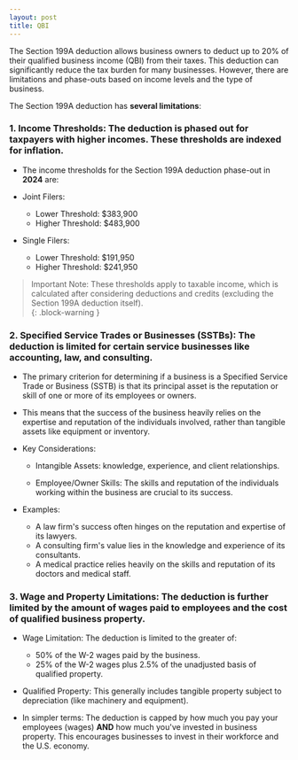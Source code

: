 ```yaml
---
layout: post
title: QBI
---
```

 
 
The Section 199A deduction allows business owners to deduct up to 20% of their qualified business income (QBI) from their taxes. This deduction can significantly reduce the tax burden for many businesses. However, there are limitations and phase-outs based on income levels and the type of business.  

The Section 199A deduction has **several limitations**:  

### 1. Income Thresholds: The deduction is phased out for taxpayers with higher incomes. These thresholds are indexed for inflation.  
   - The income thresholds for the Section 199A deduction phase-out in **2024** are:  
   - Joint Filers:
      - Lower Threshold: $383,900   
      - Higher Threshold: $483,900  

   - Single Filers:  
      - Lower Threshold: $191,950  
      - Higher Threshold: $241,950  

> Important Note: These thresholds apply to taxable income, which is calculated after considering deductions and credits (excluding the Section 199A deduction itself).  
{: .block-warning }

### 2. Specified Service Trades or Businesses (SSTBs): The deduction is limited for certain service businesses like accounting, law, and consulting.  

   - The primary criterion for determining if a business is a Specified Service Trade or Business (SSTB) is that its principal asset is the reputation or skill of one or more of its employees or owners.  

   - This means that the success of the business heavily relies on the expertise and reputation of the individuals involved, rather than tangible assets like equipment or inventory.  

   - Key Considerations:  

       - Intangible Assets: knowledge, experience, and client relationships.   

       - Employee/Owner Skills: The skills and reputation of the individuals working within the business are crucial to its success.  

   - Examples:  

       - A law firm's success often hinges on the reputation and expertise of its lawyers.   
       - A consulting firm's value lies in the knowledge and experience of its consultants.  
       - A medical practice relies heavily on the skills and reputation of its doctors and medical staff.    

### 3. Wage and Property Limitations: The deduction is further limited by the amount of wages paid to employees and the cost of qualified business property.  

   - Wage Limitation: The deduction is limited to the greater of:  

       - 50% of the W-2 wages paid by the business.  
       - 25% of the W-2 wages plus 2.5% of the unadjusted basis of qualified property.  

   - Qualified Property: This generally includes tangible property subject to depreciation (like machinery and equipment).   

   - In simpler terms: The deduction is capped by how much you pay your employees (wages) **AND** how much you've invested in business property. This encourages businesses to invest in their workforce and the U.S. economy.   
